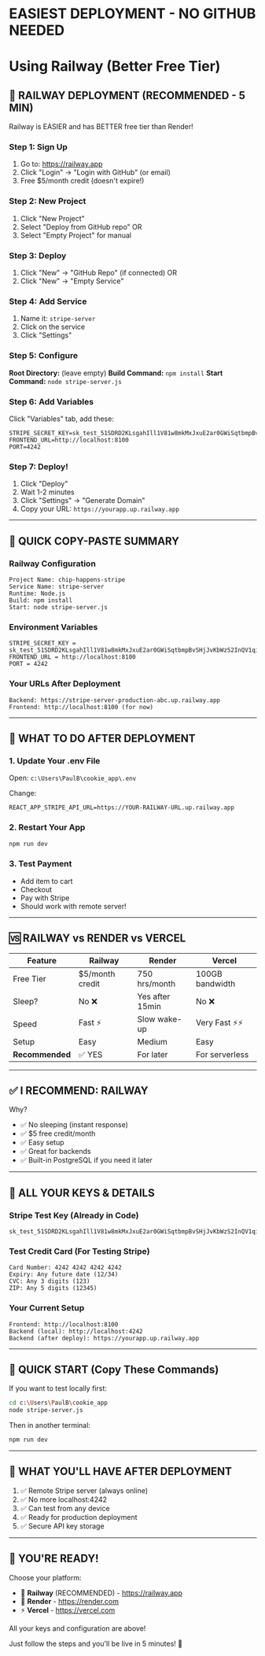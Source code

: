 # EASIEST DEPLOYMENT - NO GITHUB NEEDED

# Using Railway (Better Free Tier)

## 🚂 RAILWAY DEPLOYMENT (RECOMMENDED - 5 MIN)

Railway is EASIER and has BETTER free tier than Render!

### Step 1: Sign Up

1. Go to: https://railway.app
2. Click "Login" → "Login with GitHub" (or email)
3. Free $5/month credit (doesn't expire!)

### Step 2: New Project

1. Click "New Project"
2. Select "Deploy from GitHub repo"
   OR
3. Select "Empty Project" for manual

### Step 3: Deploy

1. Click "New" → "GitHub Repo" (if connected)
   OR
2. Click "New" → "Empty Service"

### Step 4: Add Service

1. Name it: `stripe-server`
2. Click on the service
3. Click "Settings"

### Step 5: Configure

**Root Directory:** (leave empty)
**Build Command:** `npm install`
**Start Command:** `node stripe-server.js`

### Step 6: Add Variables

Click "Variables" tab, add these:

```
STRIPE_SECRET_KEY=sk_test_51SDRD2KLsgahIll1V81w8mkMxJxuE2ar0GWiSqtbmpBvSHjJvKbWzS2InQV1qiiPwpZ7BH0WAfdS6LbsW8RQ7B5w00L3kJQOSe
FRONTEND_URL=http://localhost:8100
PORT=4242
```

### Step 7: Deploy!

1. Click "Deploy"
2. Wait 1-2 minutes
3. Click "Settings" → "Generate Domain"
4. Copy your URL: `https://yourapp.up.railway.app`

---

## 📝 QUICK COPY-PASTE SUMMARY

### Railway Configuration

```
Project Name: chip-happens-stripe
Service Name: stripe-server
Runtime: Node.js
Build: npm install
Start: node stripe-server.js
```

### Environment Variables

```
STRIPE_SECRET_KEY = sk_test_51SDRD2KLsgahIll1V81w8mkMxJxuE2ar0GWiSqtbmpBvSHjJvKbWzS2InQV1qiiPwpZ7BH0WAfdS6LbsW8RQ7B5w00L3kJQOSe
FRONTEND_URL = http://localhost:8100
PORT = 4242
```

### Your URLs After Deployment

```
Backend: https://stripe-server-production-abc.up.railway.app
Frontend: http://localhost:8100 (for now)
```

---

## 🎯 WHAT TO DO AFTER DEPLOYMENT

### 1. Update Your .env File

Open: `c:\Users\PaulB\cookie_app\.env`

Change:

```env
REACT_APP_STRIPE_API_URL=https://YOUR-RAILWAY-URL.up.railway.app
```

### 2. Restart Your App

```bash
npm run dev
```

### 3. Test Payment

- Add item to cart
- Checkout
- Pay with Stripe
- Should work with remote server!

---

## 🆚 RAILWAY vs RENDER vs VERCEL

| Feature         | Railway         | Render          | Vercel          |
| --------------- | --------------- | --------------- | --------------- |
| Free Tier       | $5/month credit | 750 hrs/month   | 100GB bandwidth |
| Sleep?          | No ❌           | Yes after 15min | No ❌           |
| Speed           | Fast ⚡         | Slow wake-up    | Very Fast ⚡⚡  |
| Setup           | Easy            | Medium          | Easy            |
| **Recommended** | ✅ YES          | For later       | For serverless  |

---

## ✅ I RECOMMEND: RAILWAY

Why?

- ✅ No sleeping (instant response)
- ✅ $5 free credit/month
- ✅ Easy setup
- ✅ Great for backends
- ✅ Built-in PostgreSQL if you need it later

---

## 🔑 ALL YOUR KEYS & DETAILS

### Stripe Test Key (Already in Code)

```
sk_test_51SDRD2KLsgahIll1V81w8mkMxJxuE2ar0GWiSqtbmpBvSHjJvKbWzS2InQV1qiiPwpZ7BH0WAfdS6LbsW8RQ7B5w00L3kJQOSe
```

### Test Credit Card (For Testing Stripe)

```
Card Number: 4242 4242 4242 4242
Expiry: Any future date (12/34)
CVC: Any 3 digits (123)
ZIP: Any 5 digits (12345)
```

### Your Current Setup

```
Frontend: http://localhost:8100
Backend (local): http://localhost:4242
Backend (after deploy): https://yourapp.up.railway.app
```

---

## 🚀 QUICK START (Copy These Commands)

If you want to test locally first:

```bash
cd c:\Users\PaulB\cookie_app
node stripe-server.js
```

Then in another terminal:

```bash
npm run dev
```

---

## 📱 WHAT YOU'LL HAVE AFTER DEPLOYMENT

1. ✅ Remote Stripe server (always online)
2. ✅ No more localhost:4242
3. ✅ Can test from any device
4. ✅ Ready for production deployment
5. ✅ Secure API key storage

---

## 🎉 YOU'RE READY!

Choose your platform:

- 🚂 **Railway** (RECOMMENDED) - https://railway.app
- 🎨 **Render** - https://render.com
- ⚡ **Vercel** - https://vercel.com

All your keys and configuration are above!

Just follow the steps and you'll be live in 5 minutes! 🚀
